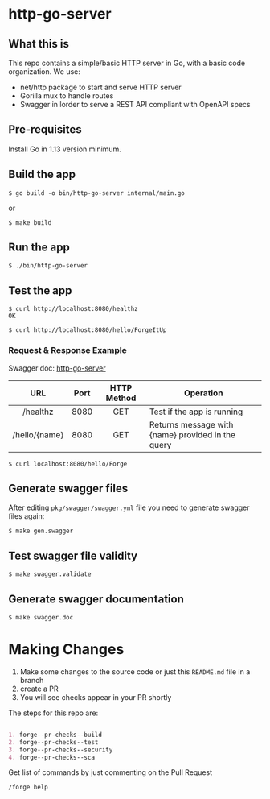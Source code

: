 # http-go-server

## What this is

This repo contains a simple/basic HTTP server in Go, with a basic code organization.
We use:
* net/http package to start and serve HTTP server
* Gorilla mux to handle routes
* Swagger in lorder to serve a REST API compliant with OpenAPI specs

## Pre-requisites

Install Go in 1.13 version minimum.

## Build the app

`$ go build -o bin/http-go-server internal/main.go`

or

`$ make build`

## Run the app

`$ ./bin/http-go-server`

## Test the app

```
$ curl http://localhost:8080/healthz
OK

$ curl http://localhost:8080/hello/ForgeItUp

```



### Request & Response Example

Swagger doc: [http-go-server](https://github.com/scraly/http-go-server/doc/index.html)

|      URL      | Port  | HTTP Method | Operation                                         |
| :-----------: | :---: | :---------: | ------------------------------------------------- |
|   /healthz    | 8080  |     GET     | Test if the app is running                        |
| /hello/{name} | 8080  |     GET     | Returns message with {name} provided in the query |  |


`$ curl localhost:8080/hello/Forge`

## Generate swagger files

After editing `pkg/swagger/swagger.yml` file you need to generate swagger files again:

`$ make gen.swagger`

## Test swagger file validity

`$ make swagger.validate`

## Generate swagger documentation

`$ make swagger.doc`

# Making Changes

1. Make some changes to the source code or just this ```README.md``` file in a branch
2. create a PR
3. You will see checks appear in your PR shortly

The steps for this repo are:

```markdown

1. forge--pr-checks--build  
2. forge--pr-checks--test  
3. forge--pr-checks--security  
4. forge--pr-checks--sca

```

Get list of commands by just commenting on the Pull Request

```markdown
/forge help 
```  

